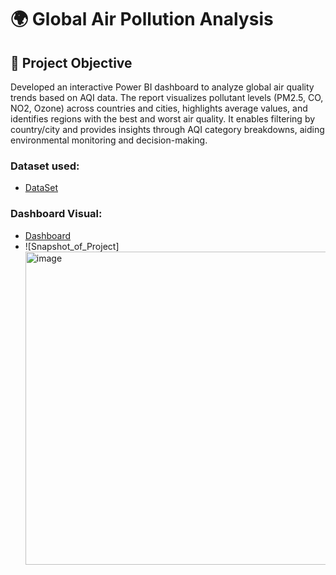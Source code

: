 # 🌍 Global Air Pollution Analysis
## 🎯 Project Objective
Developed an interactive Power BI dashboard to analyze global air quality trends based on AQI data. The report visualizes pollutant levels (PM2.5, CO, NO2, Ozone) across countries and cities, highlights average values, and identifies regions with the best and worst air quality. It enables filtering by country/city and provides insights through AQI category breakdowns, aiding environmental monitoring and decision-making.

### Dataset used:
- <a href="https://github.com/analytixflow/global-air-pollution-analysis-with-PowerBI/blob/main/air%20data%20raw.xlsx">DataSet</a>

### Dashboard Visual:
- <a href="https://github.com/analytixflow/global-air-pollution-analysis-with-PowerBI/blob/main/Snapshot_of_Project.png">Dashboard</a>
- ![Snapshot_of_Project]<img width="1054" height="501" alt="image" src="https://github.com/user-attachments/assets/517a8959-0313-489f-a08b-c541bd66318f" />


